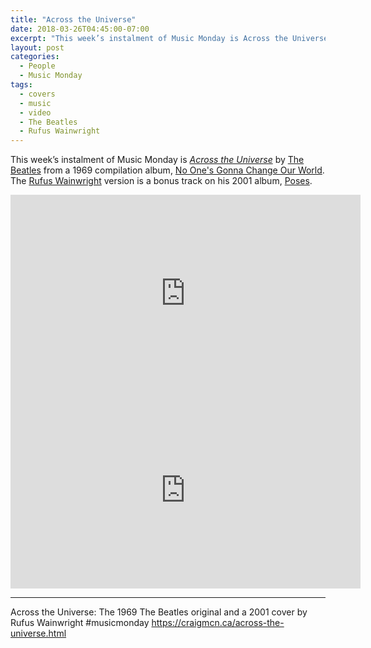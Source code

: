 ```yaml
---
title: "Across the Universe"
date: 2018-03-26T04:45:00-07:00
excerpt: "This week’s instalment of Music Monday is Across the Universe. The 1969 The Beatles original and a 2001 cover by Rufus Wainwright."
layout: post
categories:
  - People
  - Music Monday
tags:
  - covers
  - music
  - video
  - The Beatles
  - Rufus Wainwright
---
```

This week’s instalment of Music Monday is [_Across the Universe_](https://en.wikipedia.org/wiki/Across_the_Universe) by [The Beatles](http://thebeatles.com/) from a 1969 compilation album, [No One's Gonna Change Our World](https://en.wikipedia.org/wiki/No_One%27s_Gonna_Change_Our_World). The [Rufus Wainwright](http://rufuswainwright.com/) version is a bonus track on his 2001 album, [Poses](https://en.wikipedia.org/wiki/Poses_(album)).

<div class="video-container">
  <iframe width="560" height="315" src="https://www.youtube.com/embed/zC4poOpZG9w" frameborder="0" allowfullscreen></iframe>
</div>

<div class="video-container">
  <iframe width="560" height="315" src="https://www.youtube.com/embed/cAe1lVDbLf0" frameborder="0" allowfullscreen></iframe>
</div>

---

Across the Universe: The 1969 The Beatles original and a 2001 cover by Rufus Wainwright #musicmonday https://craigmcn.ca/across-the-universe.html
